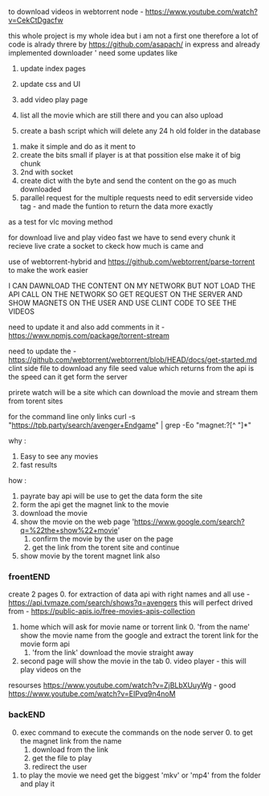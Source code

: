 to download videos in webtorrent node - https://www.youtube.com/watch?v=CekCtDgacfw

this whole project is my whole idea
but i am not a first one
therefore a lot of code is alrady threre by
https://github.com/asapach/
in express and already implemented downloader '
need some updates like

1. update index pages
2. update css and UI
3. add video play page
4. list all the movie which are still there and you can also upload

5. create a bash script which will delete any 24 h old folder in the database

<!-- to download and play at the same time -->

1. make it simple and do as it ment to
2. create the bits small if player is at that possition else make it of big chunk
3. 2nd with socket
4. create dict with the byte and send the content on the go as much downloaded
5. parallel request for the multiple requests
   need to edit serverside video tag -
   and made the funtion to return the data more exactly

as a test for vlc moving method

for download live and play video fast we have to send every chunk it recieve live
crate a socket to ckeck how much is came and

use of webtorrent-hybrid and https://github.com/webtorrent/parse-torrent to make the work easier

I CAN DAWNLOAD THE CONTENT ON MY NETWORK BUT NOT LOAD THE API CALL ON THE NETWORK
SO GET REQUEST ON THE SERVER AND SHOW MAGNETS ON THE USER AND USE CLINT CODE TO SEE THE VIDEOS

need to update it and also add comments in it - https://www.npmjs.com/package/torrent-stream

need to update the - https://github.com/webtorrent/webtorrent/blob/HEAD/docs/get-started.md clint side file to download any file
seed value which returns from the api is the speed can it get form the server

prirete watch will be a site
which can download the movie and stream them from torent sites

for the command line only links
curl -s "https://tpb.party/search/avenger+Endgame" | grep -Eo "magnet:\?[^ \"]\*"

why :

1. Easy to see any movies
2. fast results

how :

1. payrate bay api will be use to get the data form the site
2. form the api get the magnet link to the movie
3. download the movie
4. show the movie on the web page 'https://www.google.com/search?q=%22the+show%22+movie'
   1. confirm the movie by the user on the page
   2. get the link from the torent site and continue
5. show movie by the torent magnet link also

### froentEND

create 2 pages
0. for extraction of data api with right names and all use - https://api.tvmaze.com/search/shows?q=avengers this will perfect 
drived from - https://public-apis.io/free-movies-apis-collection
1. home which will ask for movie name or torrent link 0. 'from the name' show the movie name from the google and extract the torent link for the movie form api
   1. 'from the link' download the movie straight away
2. second page will show the movie in the tab 0. video player - this will play videos on the

resourses
https://www.youtube.com/watch?v=ZjBLbXUuyWg - good
https://www.youtube.com/watch?v=EIPvq9n4noM

### backEND

0. exec command to execute the commands on the node server 0. to get the magnet link from the name
   1. download from the link
   2. get the file to play
   3. redirect the user
1. to play the movie we need get the biggest 'mkv' or 'mp4' from the folder and play it
